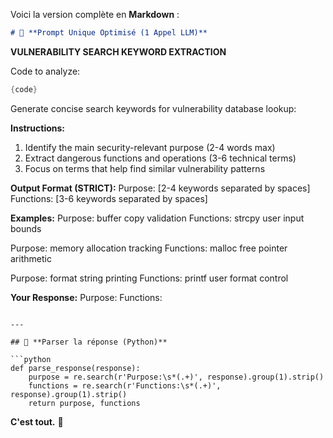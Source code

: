 Voici la version complète en **Markdown** :

```markdown
# 🎯 **Prompt Unique Optimisé (1 Appel LLM)**

```

**VULNERABILITY SEARCH KEYWORD EXTRACTION**

Code to analyze:

```c
{code}
```

Generate concise search keywords for vulnerability database lookup:

**Instructions:**

1. Identify the main security-relevant purpose (2-4 words max)
2. Extract dangerous functions and operations (3-6 technical terms)
3. Focus on terms that help find similar vulnerability patterns

**Output Format (STRICT):**
Purpose: \[2-4 keywords separated by spaces]
Functions: \[3-6 keywords separated by spaces]

**Examples:**
Purpose: buffer copy validation
Functions: strcpy user input bounds

Purpose: memory allocation tracking
Functions: malloc free pointer arithmetic

Purpose: format string printing
Functions: printf user format control

**Your Response:**
Purpose:
Functions:

````

---

## 🧪 **Parser la réponse (Python)**

```python
def parse_response(response):
    purpose = re.search(r'Purpose:\s*(.+)', response).group(1).strip()
    functions = re.search(r'Functions:\s*(.+)', response).group(1).strip()
    return purpose, functions
````

**C'est tout.** 🎯

```
```
